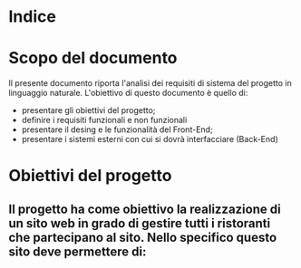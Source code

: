 # Indice

<!-- TO DO -->

# Scopo del documento

Il presente documento riporta l'analisi dei requisiti di sistema del progetto <!-- NOME PROGETTO --> in linguaggio naturale.
L'obiettivo di questo documento è quello di:
- presentare gli obiettivi del progetto;
- definire i requisiti funzionali e non funzionali
- presentare il desing e le funzionalità del Front-End;
- presentare i sistemi esterni con cui <!-- NOME PROGETTO --> si dovrà interfacciare (Back-End)

# Obiettivi del progetto

Il progetto ha come obiettivo la realizzazione di un sito web <!-- multipiattaforma (?) --> in grado di gestire tutti i ristoranti che partecipano al sito.
Nello specifico questo sito deve permettere di:
- 